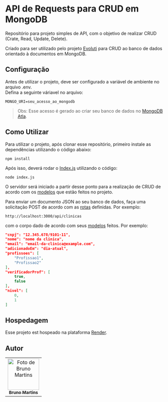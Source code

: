 # API de Requests para CRUD em MongoDB

Repositório para projeto simples de API, com o objetivo de realizar CRUD (Crate, Read, Update, Delete).

Criado para ser utilizado pelo projeto <a href="https://github.com/MAJE-Tecnologias/Evoluti-React">Evoluti</a> para CRUD ao banco de dados orientado à documentos em MongoDB.

## Configuração

Antes de utilizar o projeto, deve ser configurado a variável de ambiente no arquivo .env.<br>
Defina a seguinte váriavel no arquivo:

```dotenv
MONGO_URI=seu_acesso_ao_mongodb
```
> Obs: Esse acesso é gerado ao criar seu banco de dados no <a href="https://www.mongodb.com/pt-br/lp/cloud/atlas/try4?utm_source=google&utm_campaign=search_gs_pl_evergreen_atlas_core_prosp-brand_gic-null_amers-br_ps-all_desktop_pt-br_lead&utm_term=mongodb%20atlas&utm_medium=cpc_paid_search&utm_ad=e&utm_ad_campaign_id=20378068769&adgroup=154980291281&cq_cmp=20378068769&gad_source=1&gclid=EAIaIQobChMIgbGluZDXhgMVQGJIAB3oZQ7TEAAYASAAEgJ_LvD_BwE">MongoDB Atla</a>.

## Como Utilizar

Para utilizar o projeto, após clonar esse repositório, primeiro instale as dependências utilizando o código abaixo:

```node
npm install
```

Após isso, deverá rodar o <a href="index.js">Index.js</a> utilizando o código:

```node
node index.js
```

O servidor será iniciado a partir desse ponto para a realização de CRUD de acordo com os <a href="./models/">modelos</a> que estão feitos no projeto.

Para enviar um documento JSON ao seu banco de dados, faça uma solicitação POST de acordo com as <a href="./routes/">rotas</a> definidas. Por exemplo:

```url
http://localhost:3000/api/clinicas
```

com o corpo dado de acordo com seus <a href="./models/">modelos</a> feitos. Por exemplo:

```json
"cnpj": "12.345.678/9101-11",
"nome": "nome da clinica",
"email": "email-da-clinica@example.com",
"adicionadoEm": "dia-atual",
"profissoes": [
    "Profissao1",
    "Profissao2"
],
"verificadorProf": [
    true,
    false
],
"nivel": [
    0,
    1
]
```

## Hospedagem
Esse projeto est hospeado na plataforma <a href="https://render.com">Render</a>.

## Autor

<table>
  <tr>
  <td align="center">
      <a href="https://github.com/brunocmartins11" title="Bruno Martins">
        <img src="https://avatars.githubusercontent.com/u/101012137?v=4" width="100px;" alt="Foto de Bruno Martins"/><br>
        <sub>
          <b>Bruno Martins</b>
        </sub>
      </a>
    </td>
  </tr>
</table>